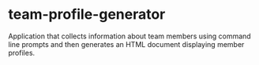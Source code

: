 # team-profile-generator
Application that collects information about team members using command line prompts and then generates an HTML document displaying member profiles.
